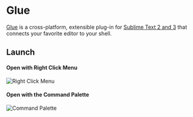 Glue
====

[Glue](https://github.com/chrissimpkins/glue) is a cross-platform, extensible plug-in for [Sublime Text 2 and 3](http://www.sublimetext.com/) that connects your favorite editor to your shell.

## Launch

#### Open with Right Click Menu

![Right Click Menu](http://gluedocs.readthedocs.org/en/latest/_images/popup-open-glue.png "Open Glue with the Right Click Menu")

#### Open with the Command Palette

![Command Palette](http://gluedocs.readthedocs.org/en/latest/_images/command-palette-open.png "Open Glue with Command Palette")
